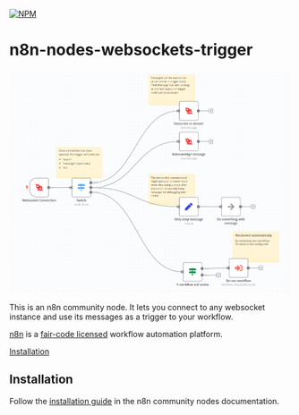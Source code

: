 [![NPM](https://nodei.co/npm/n8n-nodes-websocket-ws.png)](https://npmjs.org/package/n8n-nodes-websocket-ws)

# n8n-nodes-websockets-trigger

![workflow.png](assets/workflow.png)

This is an n8n community node. It lets you connect to any websocket instance and use its messages as a trigger to your workflow.


[n8n](https://n8n.io/) is a [fair-code licensed](https://docs.n8n.io/reference/license/) workflow automation platform.

[Installation](#installation)

## Installation

Follow the [installation guide](https://docs.n8n.io/integrations/community-nodes/installation/) in the n8n community nodes documentation.


